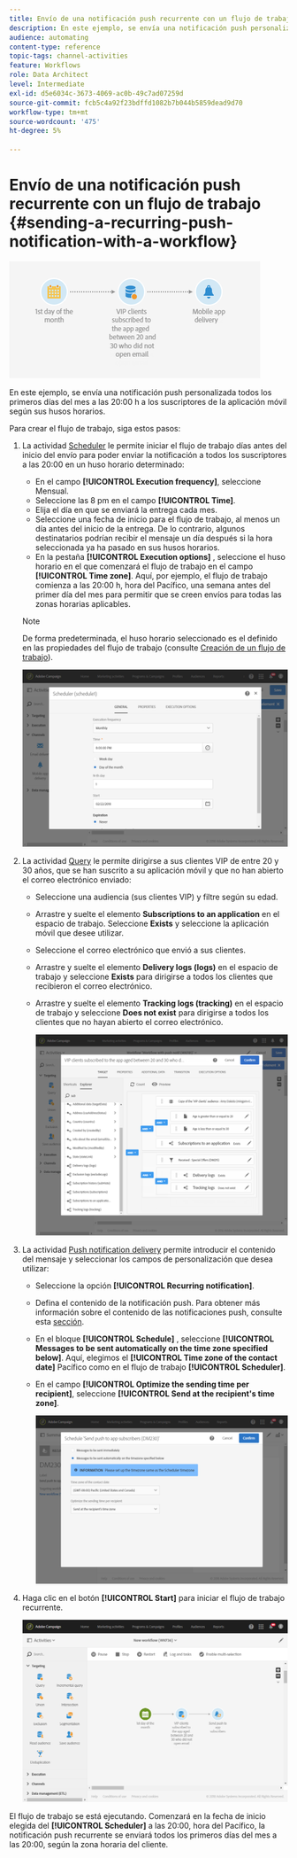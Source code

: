 ```yaml
---
title: Envío de una notificación push recurrente con un flujo de trabajo
description: En este ejemplo, se envía una notificación push personalizada todos los primeros días del mes a las 20:00 h a los suscriptores de la aplicación móvil según sus husos horarios.
audience: automating
content-type: reference
topic-tags: channel-activities
feature: Workflows
role: Data Architect
level: Intermediate
exl-id: d5e6034c-3673-4069-ac0b-49c7ad07259d
source-git-commit: fcb5c4a92f23bdffd1082b7b044b5859dead9d70
workflow-type: tm+mt
source-wordcount: '475'
ht-degree: 5%

---
```


# Envío de una notificación push recurrente con un flujo de trabajo {#sending-a-recurring-push-notification-with-a-workflow}

![](assets/wkf_push_example_1.png)

En este ejemplo, se envía una notificación push personalizada todos los primeros días del mes a las 20:00 h a los suscriptores de la aplicación móvil según sus husos horarios.

Para crear el flujo de trabajo, siga estos pasos:

1. La actividad [Scheduler](../../automating/using/scheduler.md) le permite iniciar el flujo de trabajo días antes del inicio del envío para poder enviar la notificación a todos los suscriptores a las 20:00 en un huso horario determinado:

   * En el campo **[!UICONTROL Execution frequency]**, seleccione Mensual.
   * Seleccione las 8 pm en el campo **[!UICONTROL Time]**.
   * Elija el día en que se enviará la entrega cada mes.
   * Seleccione una fecha de inicio para el flujo de trabajo, al menos un día antes del inicio de la entrega. De lo contrario, algunos destinatarios podrían recibir el mensaje un día después si la hora seleccionada ya ha pasado en sus husos horarios.
   * En la pestaña **[!UICONTROL Execution options]** , seleccione el huso horario en el que comenzará el flujo de trabajo en el campo **[!UICONTROL Time zone]**. Aquí, por ejemplo, el flujo de trabajo comienza a las 20:00 h, hora del Pacífico, una semana antes del primer día del mes para permitir que se creen envíos para todas las zonas horarias aplicables.

   >[!NOTE]
   >
   >De forma predeterminada, el huso horario seleccionado es el definido en las propiedades del flujo de trabajo (consulte [Creación de un flujo de trabajo](../../automating/using/building-a-workflow.md)).

   ![](assets/wkf_push_example_5.png)

1. La actividad [Query](../../automating/using/query.md) le permite dirigirse a sus clientes VIP de entre 20 y 30 años, que se han suscrito a su aplicación móvil y que no han abierto el correo electrónico enviado:

   * Seleccione una audiencia (sus clientes VIP) y filtre según su edad.
   * Arrastre y suelte el elemento **Subscriptions to an application** en el espacio de trabajo. Seleccione **Exists** y seleccione la aplicación móvil que desee utilizar.
   * Seleccione el correo electrónico que envió a sus clientes.
   * Arrastre y suelte el elemento **Delivery logs (logs)** en el espacio de trabajo y seleccione **Exists** para dirigirse a todos los clientes que recibieron el correo electrónico.
   * Arrastre y suelte el elemento **Tracking logs (tracking)** en el espacio de trabajo y seleccione **Does not exist** para dirigirse a todos los clientes que no hayan abierto el correo electrónico.

      ![](assets/wkf_push_example_2.png)

1. La actividad [Push notification delivery](../../automating/using/push-notification-delivery.md) permite introducir el contenido del mensaje y seleccionar los campos de personalización que desea utilizar:

   * Seleccione la opción **[!UICONTROL Recurring notification]**.
   * Defina el contenido de la notificación push. Para obtener más información sobre el contenido de las notificaciones push, consulte esta [sección](../../channels/using/preparing-and-sending-a-push-notification.md).
   * En el bloque **[!UICONTROL Schedule]** , seleccione **[!UICONTROL Messages to be sent automatically on the time zone specified below]**. Aquí, elegimos el **[!UICONTROL Time zone of the contact date]** Pacífico como en el flujo de trabajo **[!UICONTROL Scheduler]**.
   * En el campo **[!UICONTROL Optimize the sending time per recipient]**, seleccione **[!UICONTROL Send at the recipient's time zone]**.

      ![](assets/wkf_push_example_4.png)

1. Haga clic en el botón **[!UICONTROL Start]** para iniciar el flujo de trabajo recurrente.

   ![](assets/wkf_push_example_3.png)

El flujo de trabajo se está ejecutando. Comenzará en la fecha de inicio elegida del **[!UICONTROL Scheduler]** a las 20:00, hora del Pacífico, la notificación push recurrente se enviará todos los primeros días del mes a las 20:00, según la zona horaria del cliente.
